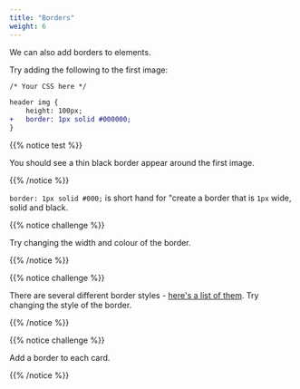 ```yaml
---
title: "Borders"
weight: 6
---
```


We can also add borders to elements.

Try adding the following to the first image:

```diff
/* Your CSS here */

header img {
	height: 100px;
+	border: 1px solid #000000;
}
```

{{% notice test %}}

You should see a thin black border appear around the first image.

{{% /notice %}}

`border: 1px solid #000;` is short hand for "create a border that is `1px` wide, solid and black.

{{% notice challenge %}}

Try changing the width and colour of the border.

{{% /notice %}}

{{% notice challenge %}}

There are several different border styles - [here\'s a list of them](https://developer.mozilla.org/en-US/docs/Web/CSS/border-style).
Try changing the style of the border.

{{% /notice %}}

{{% notice challenge %}}

Add a border to each card.

{{% /notice %}}
